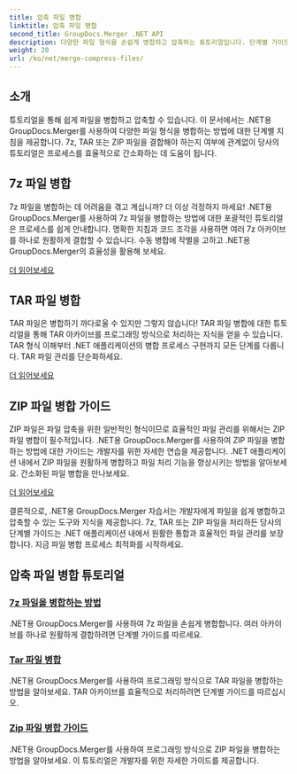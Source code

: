 ```yaml
---
title: 압축 파일 병합
linktitle: 압축 파일 병합
second_title: GroupDocs.Merger .NET API
description: 다양한 파일 형식을 손쉽게 병합하고 압축하는 튜토리얼입니다. 단계별 가이드를 통해 7z, TAR 및 ZIP 파일을 원활하게 결합하는 방법을 알아보세요.
weight: 20
url: /ko/net/merge-compress-files/
---
```

## 소개


튜토리얼을 통해 쉽게 파일을 병합하고 압축할 수 있습니다. 이 문서에서는 .NET용 GroupDocs.Merger를 사용하여 다양한 파일 형식을 병합하는 방법에 대한 단계별 지침을 제공합니다. 7z, TAR 또는 ZIP 파일을 결합해야 하는지 여부에 관계없이 당사의 튜토리얼은 프로세스를 효율적으로 간소화하는 데 도움이 됩니다.

## 7z 파일 병합

7z 파일을 병합하는 데 어려움을 겪고 계십니까? 더 이상 걱정하지 마세요! .NET용 GroupDocs.Merger를 사용하여 7z 파일을 병합하는 방법에 대한 포괄적인 튜토리얼은 프로세스를 쉽게 안내합니다. 명확한 지침과 코드 조각을 사용하면 여러 7z 아카이브를 하나로 원활하게 결합할 수 있습니다. 수동 병합에 작별을 고하고 .NET용 GroupDocs.Merger의 효율성을 활용해 보세요.

[더 읽어보세요](./merge-7z-files/)

## TAR 파일 병합

TAR 파일은 병합하기 까다로울 수 있지만 그렇지 않습니다! TAR 파일 병합에 대한 튜토리얼을 통해 TAR 아카이브를 프로그래밍 방식으로 처리하는 지식을 얻을 수 있습니다. TAR 형식 이해부터 .NET 애플리케이션의 병합 프로세스 구현까지 모든 단계를 다룹니다. TAR 파일 관리를 단순화하세요.

[더 읽어보세요](./merging-tar-files/)

## ZIP 파일 병합 가이드

ZIP 파일은 파일 압축을 위한 일반적인 형식이므로 효율적인 파일 관리를 위해서는 ZIP 파일 병합이 필수적입니다. .NET용 GroupDocs.Merger를 사용하여 ZIP 파일을 병합하는 방법에 대한 가이드는 개발자를 위한 자세한 연습을 제공합니다. .NET 애플리케이션 내에서 ZIP 파일을 원활하게 병합하고 파일 처리 기능을 향상시키는 방법을 알아보세요. 간소화된 파일 병합을 만나보세요.

[더 읽어보세요](./guide-merging-zip-files/)

결론적으로, .NET용 GroupDocs.Merger 자습서는 개발자에게 파일을 쉽게 병합하고 압축할 수 있는 도구와 지식을 제공합니다. 7z, TAR 또는 ZIP 파일을 처리하든 당사의 단계별 가이드는 .NET 애플리케이션 내에서 원활한 통합과 효율적인 파일 관리를 보장합니다. 지금 파일 병합 프로세스 최적화를 시작하세요.
## 압축 파일 병합 튜토리얼
### [7z 파일을 병합하는 방법](./merge-7z-files/)
.NET용 GroupDocs.Merger를 사용하여 7z 파일을 손쉽게 병합합니다. 여러 아카이브를 하나로 원활하게 결합하려면 단계별 가이드를 따르세요.
### [Tar 파일 병합](./merging-tar-files/)
.NET용 GroupDocs.Merger를 사용하여 프로그래밍 방식으로 TAR 파일을 병합하는 방법을 알아보세요. TAR 아카이브를 효율적으로 처리하려면 단계별 가이드를 따르십시오.
### [Zip 파일 병합 가이드](./guide-merging-zip-files/)
.NET용 GroupDocs.Merger를 사용하여 프로그래밍 방식으로 ZIP 파일을 병합하는 방법을 알아보세요. 이 튜토리얼은 개발자를 위한 자세한 가이드를 제공합니다.